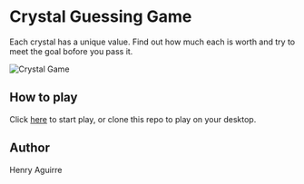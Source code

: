 # Crystal Guessing Game
Each crystal has a unique value. Find out how much each is worth and try to meet the goal bofore you pass it.

![Crystal Game](./assets/images/preview.png)

## How to play
Click [here](https://aguirreh8.github.io/crystal-game/) to start play, or clone this repo to play on your desktop.

## Author
Henry Aguirre